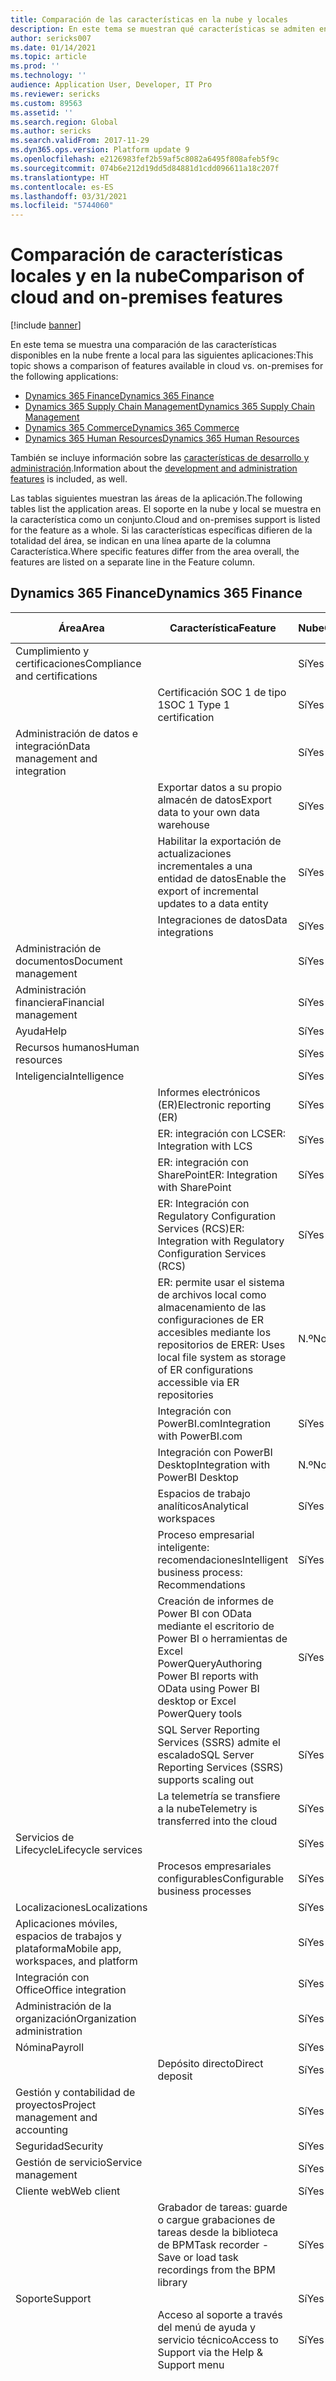 ```yaml
---
title: Comparación de las características en la nube y locales
description: En este tema se muestran qué características se admiten en la nube y en local.
author: sericks007
ms.date: 01/14/2021
ms.topic: article
ms.prod: ''
ms.technology: ''
audience: Application User, Developer, IT Pro
ms.reviewer: sericks
ms.custom: 89563
ms.assetid: ''
ms.search.region: Global
ms.author: sericks
ms.search.validFrom: 2017-11-29
ms.dyn365.ops.version: Platform update 9
ms.openlocfilehash: e2126983fef2b59af5c8082a6495f808afeb5f9c
ms.sourcegitcommit: 074b6e212d19dd5d84881d1cdd096611a18c207f
ms.translationtype: HT
ms.contentlocale: es-ES
ms.lasthandoff: 03/31/2021
ms.locfileid: "5744060"
---
```

# <a name="comparison-of-cloud-and-on-premises-features"></a><span data-ttu-id="0cb86-103">Comparación de características locales y en la nube</span><span class="sxs-lookup"><span data-stu-id="0cb86-103">Comparison of cloud and on-premises features</span></span>

[!include [banner](../includes/banner.md)]

<span data-ttu-id="0cb86-104">En este tema se muestra una comparación de las características disponibles en la nube frente a local para las siguientes aplicaciones:</span><span class="sxs-lookup"><span data-stu-id="0cb86-104">This topic shows a comparison of features available in cloud vs. on-premises for the following applications:</span></span>

- [<span data-ttu-id="0cb86-105">Dynamics 365 Finance</span><span class="sxs-lookup"><span data-stu-id="0cb86-105">Dynamics 365 Finance</span></span>](cloud-prem-comparison.md#dynamics-365-finance)
- [<span data-ttu-id="0cb86-106">Dynamics 365 Supply Chain Management</span><span class="sxs-lookup"><span data-stu-id="0cb86-106">Dynamics 365 Supply Chain Management</span></span>](cloud-prem-comparison.md#dynamics-365-supply-chain-management)
- [<span data-ttu-id="0cb86-107">Dynamics 365 Commerce</span><span class="sxs-lookup"><span data-stu-id="0cb86-107">Dynamics 365 Commerce</span></span>](cloud-prem-comparison.md#dynamics-365-commerce)
- [<span data-ttu-id="0cb86-108">Dynamics 365 Human Resources</span><span class="sxs-lookup"><span data-stu-id="0cb86-108">Dynamics 365 Human Resources</span></span>](cloud-prem-comparison.md#dynamics-365-human-resources)

<span data-ttu-id="0cb86-109">También se incluye información sobre las [características de desarrollo y administración](cloud-prem-comparison.md#development-and-administration-features).</span><span class="sxs-lookup"><span data-stu-id="0cb86-109">Information about the [development and administration features](cloud-prem-comparison.md#development-and-administration-features) is included, as well.</span></span>

<span data-ttu-id="0cb86-110">Las tablas siguientes muestran las áreas de la aplicación.</span><span class="sxs-lookup"><span data-stu-id="0cb86-110">The following tables list the application areas.</span></span> <span data-ttu-id="0cb86-111">El soporte en la nube y local se muestra en la característica como un conjunto.</span><span class="sxs-lookup"><span data-stu-id="0cb86-111">Cloud and on-premises support is listed for the feature as a whole.</span></span> <span data-ttu-id="0cb86-112">Si las características específicas difieren de la totalidad del área, se indican en una línea aparte de la columna Característica.</span><span class="sxs-lookup"><span data-stu-id="0cb86-112">Where specific features differ from the area overall, the features are listed on a separate line in the Feature column.</span></span>

## <a name="dynamics-365-finance"></a><span data-ttu-id="0cb86-113">Dynamics 365 Finance</span><span class="sxs-lookup"><span data-stu-id="0cb86-113">Dynamics 365 Finance</span></span>

| <span data-ttu-id="0cb86-114">**Área**</span><span class="sxs-lookup"><span data-stu-id="0cb86-114">**Area**</span></span>             | <span data-ttu-id="0cb86-115">**Característica**</span><span class="sxs-lookup"><span data-stu-id="0cb86-115">**Feature**</span></span>                | <span data-ttu-id="0cb86-116">**Nube**</span><span class="sxs-lookup"><span data-stu-id="0cb86-116">**Cloud**</span></span> | <span data-ttu-id="0cb86-117">**Local**</span><span class="sxs-lookup"><span data-stu-id="0cb86-117">**On-premises**</span></span> |
|---------------------|-----------------------------|-----------|-----------------|
| <span data-ttu-id="0cb86-118">Cumplimiento y certificaciones</span><span class="sxs-lookup"><span data-stu-id="0cb86-118">Compliance and certifications</span></span>        |                                                                                           | <span data-ttu-id="0cb86-119">Sí</span><span class="sxs-lookup"><span data-stu-id="0cb86-119">Yes</span></span>       | <span data-ttu-id="0cb86-120">Sí</span><span class="sxs-lookup"><span data-stu-id="0cb86-120">Yes</span></span>             |
|                                      | <span data-ttu-id="0cb86-121">Certificación SOC 1 de tipo 1</span><span class="sxs-lookup"><span data-stu-id="0cb86-121">SOC 1 Type 1 certification</span></span>                                                                | <span data-ttu-id="0cb86-122">Sí</span><span class="sxs-lookup"><span data-stu-id="0cb86-122">Yes</span></span>       | <span data-ttu-id="0cb86-123">No</span><span class="sxs-lookup"><span data-stu-id="0cb86-123">No</span></span>              |
| <span data-ttu-id="0cb86-124">Administración de datos e integración</span><span class="sxs-lookup"><span data-stu-id="0cb86-124">Data management and integration</span></span>      |                                                                                           | <span data-ttu-id="0cb86-125">Sí</span><span class="sxs-lookup"><span data-stu-id="0cb86-125">Yes</span></span>       | <span data-ttu-id="0cb86-126">Sí</span><span class="sxs-lookup"><span data-stu-id="0cb86-126">Yes</span></span>             |
|                                      | <span data-ttu-id="0cb86-127">Exportar datos a su propio almacén de datos</span><span class="sxs-lookup"><span data-stu-id="0cb86-127">Export data to your own data warehouse</span></span>                                                    | <span data-ttu-id="0cb86-128">Sí</span><span class="sxs-lookup"><span data-stu-id="0cb86-128">Yes</span></span>       | <span data-ttu-id="0cb86-129">Sí</span><span class="sxs-lookup"><span data-stu-id="0cb86-129">Yes</span></span>             |
|                                      | <span data-ttu-id="0cb86-130">Habilitar la exportación de actualizaciones incrementales a una entidad de datos</span><span class="sxs-lookup"><span data-stu-id="0cb86-130">Enable the export of incremental updates to a data entity</span></span>                                 | <span data-ttu-id="0cb86-131">Sí</span><span class="sxs-lookup"><span data-stu-id="0cb86-131">Yes</span></span>       | <span data-ttu-id="0cb86-132">Sí</span><span class="sxs-lookup"><span data-stu-id="0cb86-132">Yes</span></span>             |
|                                      | <span data-ttu-id="0cb86-133">Integraciones de datos</span><span class="sxs-lookup"><span data-stu-id="0cb86-133">Data integrations</span></span>                                                                         | <span data-ttu-id="0cb86-134">Sí</span><span class="sxs-lookup"><span data-stu-id="0cb86-134">Yes</span></span>       | <span data-ttu-id="0cb86-135">Sí</span><span class="sxs-lookup"><span data-stu-id="0cb86-135">Yes</span></span>             |
| <span data-ttu-id="0cb86-136">Administración de documentos</span><span class="sxs-lookup"><span data-stu-id="0cb86-136">Document management</span></span>                  |                                                                                           | <span data-ttu-id="0cb86-137">Sí</span><span class="sxs-lookup"><span data-stu-id="0cb86-137">Yes</span></span>       | <span data-ttu-id="0cb86-138">Sí</span><span class="sxs-lookup"><span data-stu-id="0cb86-138">Yes</span></span>             |
| <span data-ttu-id="0cb86-139">Administración financiera</span><span class="sxs-lookup"><span data-stu-id="0cb86-139">Financial management</span></span>                 |                                                                                           | <span data-ttu-id="0cb86-140">Sí</span><span class="sxs-lookup"><span data-stu-id="0cb86-140">Yes</span></span>       | <span data-ttu-id="0cb86-141">Sí</span><span class="sxs-lookup"><span data-stu-id="0cb86-141">Yes</span></span>             |
| <span data-ttu-id="0cb86-142">Ayuda</span><span class="sxs-lookup"><span data-stu-id="0cb86-142">Help</span></span>                                 |                                                                                           | <span data-ttu-id="0cb86-143">Sí</span><span class="sxs-lookup"><span data-stu-id="0cb86-143">Yes</span></span>       | <span data-ttu-id="0cb86-144">N.º</span><span class="sxs-lookup"><span data-stu-id="0cb86-144">No</span></span>              |
| <span data-ttu-id="0cb86-145">Recursos humanos</span><span class="sxs-lookup"><span data-stu-id="0cb86-145">Human resources</span></span>                      |                                                                                           | <span data-ttu-id="0cb86-146">Sí</span><span class="sxs-lookup"><span data-stu-id="0cb86-146">Yes</span></span>       | <span data-ttu-id="0cb86-147">Sí</span><span class="sxs-lookup"><span data-stu-id="0cb86-147">Yes</span></span>             |
| <span data-ttu-id="0cb86-148">Inteligencia</span><span class="sxs-lookup"><span data-stu-id="0cb86-148">Intelligence</span></span>                         |                                                                                           | <span data-ttu-id="0cb86-149">Sí</span><span class="sxs-lookup"><span data-stu-id="0cb86-149">Yes</span></span>       | <span data-ttu-id="0cb86-150">Sí</span><span class="sxs-lookup"><span data-stu-id="0cb86-150">Yes</span></span>             |
|                                      | <span data-ttu-id="0cb86-151">Informes electrónicos (ER)</span><span class="sxs-lookup"><span data-stu-id="0cb86-151">Electronic reporting (ER)</span></span>                                                                 | <span data-ttu-id="0cb86-152">Sí</span><span class="sxs-lookup"><span data-stu-id="0cb86-152">Yes</span></span>       | <span data-ttu-id="0cb86-153">Sí</span><span class="sxs-lookup"><span data-stu-id="0cb86-153">Yes</span></span>             |
|                                      | <span data-ttu-id="0cb86-154">ER: integración con LCS</span><span class="sxs-lookup"><span data-stu-id="0cb86-154">ER: Integration with LCS</span></span>                                                                  | <span data-ttu-id="0cb86-155">Sí</span><span class="sxs-lookup"><span data-stu-id="0cb86-155">Yes</span></span>       | <span data-ttu-id="0cb86-156">No</span><span class="sxs-lookup"><span data-stu-id="0cb86-156">No</span></span>              |
|                                      | <span data-ttu-id="0cb86-157">ER: integración con SharePoint</span><span class="sxs-lookup"><span data-stu-id="0cb86-157">ER: Integration with SharePoint</span></span>                                                           | <span data-ttu-id="0cb86-158">Sí</span><span class="sxs-lookup"><span data-stu-id="0cb86-158">Yes</span></span>       | <span data-ttu-id="0cb86-159">No</span><span class="sxs-lookup"><span data-stu-id="0cb86-159">No</span></span>              |
|                                      | <span data-ttu-id="0cb86-160">ER: Integración con Regulatory Configuration Services (RCS)</span><span class="sxs-lookup"><span data-stu-id="0cb86-160">ER: Integration with Regulatory Configuration Services (RCS)</span></span>                              | <span data-ttu-id="0cb86-161">Sí</span><span class="sxs-lookup"><span data-stu-id="0cb86-161">Yes</span></span>       | <span data-ttu-id="0cb86-162">No</span><span class="sxs-lookup"><span data-stu-id="0cb86-162">No</span></span>              |
|                                      | <span data-ttu-id="0cb86-163">ER: permite usar el sistema de archivos local como almacenamiento de las configuraciones de ER accesibles mediante los repositorios de ER</span><span class="sxs-lookup"><span data-stu-id="0cb86-163">ER: Uses local file system as storage of ER configurations accessible via ER repositories</span></span> | <span data-ttu-id="0cb86-164">N.º</span><span class="sxs-lookup"><span data-stu-id="0cb86-164">No</span></span>        | <span data-ttu-id="0cb86-165">Sí</span><span class="sxs-lookup"><span data-stu-id="0cb86-165">Yes</span></span>             |
|                                      | <span data-ttu-id="0cb86-166">Integración con PowerBI.com</span><span class="sxs-lookup"><span data-stu-id="0cb86-166">Integration with PowerBI.com</span></span>                                                              | <span data-ttu-id="0cb86-167">Sí</span><span class="sxs-lookup"><span data-stu-id="0cb86-167">Yes</span></span>       | <span data-ttu-id="0cb86-168">N.º</span><span class="sxs-lookup"><span data-stu-id="0cb86-168">No</span></span>              |
|                                      | <span data-ttu-id="0cb86-169">Integración con PowerBI Desktop</span><span class="sxs-lookup"><span data-stu-id="0cb86-169">Integration with PowerBI Desktop</span></span>                                                          | <span data-ttu-id="0cb86-170">N.º</span><span class="sxs-lookup"><span data-stu-id="0cb86-170">No</span></span>        | <span data-ttu-id="0cb86-171">Sí</span><span class="sxs-lookup"><span data-stu-id="0cb86-171">Yes</span></span>             |
|                                      | <span data-ttu-id="0cb86-172">Espacios de trabajo analíticos</span><span class="sxs-lookup"><span data-stu-id="0cb86-172">Analytical workspaces</span></span>                                                                     | <span data-ttu-id="0cb86-173">Sí</span><span class="sxs-lookup"><span data-stu-id="0cb86-173">Yes</span></span>       | <span data-ttu-id="0cb86-174">N.º</span><span class="sxs-lookup"><span data-stu-id="0cb86-174">No</span></span>              |
|                                      | <span data-ttu-id="0cb86-175">Proceso empresarial inteligente: recomendaciones</span><span class="sxs-lookup"><span data-stu-id="0cb86-175">Intelligent business process: Recommendations</span></span>                                             | <span data-ttu-id="0cb86-176">Sí</span><span class="sxs-lookup"><span data-stu-id="0cb86-176">Yes</span></span>       | <span data-ttu-id="0cb86-177">Nº</span><span class="sxs-lookup"><span data-stu-id="0cb86-177">No</span></span>              |
|                                      | <span data-ttu-id="0cb86-178">Creación de informes de Power BI con OData mediante el escritorio de Power BI o herramientas de Excel PowerQuery</span><span class="sxs-lookup"><span data-stu-id="0cb86-178">Authoring Power BI reports with OData using Power BI desktop or Excel PowerQuery tools</span></span>    | <span data-ttu-id="0cb86-179">Sí</span><span class="sxs-lookup"><span data-stu-id="0cb86-179">Yes</span></span>       | <span data-ttu-id="0cb86-180">Nº</span><span class="sxs-lookup"><span data-stu-id="0cb86-180">No</span></span>              |
|                                      | <span data-ttu-id="0cb86-181">SQL Server Reporting Services (SSRS) admite el escalado</span><span class="sxs-lookup"><span data-stu-id="0cb86-181">SQL Server Reporting Services (SSRS) supports scaling out</span></span>                                 | <span data-ttu-id="0cb86-182">Sí</span><span class="sxs-lookup"><span data-stu-id="0cb86-182">Yes</span></span>       | <span data-ttu-id="0cb86-183">Sí</span><span class="sxs-lookup"><span data-stu-id="0cb86-183">Yes</span></span>             |
|                                      | <span data-ttu-id="0cb86-184">La telemetría se transfiere a la nube</span><span class="sxs-lookup"><span data-stu-id="0cb86-184">Telemetry is transferred into the cloud</span></span>                                                   | <span data-ttu-id="0cb86-185">Sí</span><span class="sxs-lookup"><span data-stu-id="0cb86-185">Yes</span></span>       | <span data-ttu-id="0cb86-186">N.º</span><span class="sxs-lookup"><span data-stu-id="0cb86-186">No</span></span>              |
| <span data-ttu-id="0cb86-187">Servicios de Lifecycle</span><span class="sxs-lookup"><span data-stu-id="0cb86-187">Lifecycle services</span></span>                   |                                                                                           | <span data-ttu-id="0cb86-188">Sí</span><span class="sxs-lookup"><span data-stu-id="0cb86-188">Yes</span></span>       | <span data-ttu-id="0cb86-189">Sí</span><span class="sxs-lookup"><span data-stu-id="0cb86-189">Yes</span></span>             |
|                                      | <span data-ttu-id="0cb86-190">Procesos empresariales configurables</span><span class="sxs-lookup"><span data-stu-id="0cb86-190">Configurable business processes</span></span>                                                           | <span data-ttu-id="0cb86-191">Sí</span><span class="sxs-lookup"><span data-stu-id="0cb86-191">Yes</span></span>       | <span data-ttu-id="0cb86-192">No</span><span class="sxs-lookup"><span data-stu-id="0cb86-192">No</span></span>              |
| <span data-ttu-id="0cb86-193">Localizaciones</span><span class="sxs-lookup"><span data-stu-id="0cb86-193">Localizations</span></span>                        |                                                                                           | <span data-ttu-id="0cb86-194">Sí</span><span class="sxs-lookup"><span data-stu-id="0cb86-194">Yes</span></span>       | <span data-ttu-id="0cb86-195">Sí</span><span class="sxs-lookup"><span data-stu-id="0cb86-195">Yes</span></span>             |
| <span data-ttu-id="0cb86-196">Aplicaciones móviles, espacios de trabajos y plataforma</span><span class="sxs-lookup"><span data-stu-id="0cb86-196">Mobile app, workspaces, and platform</span></span> |                                                                                           | <span data-ttu-id="0cb86-197">Sí</span><span class="sxs-lookup"><span data-stu-id="0cb86-197">Yes</span></span>       | <span data-ttu-id="0cb86-198">Sí</span><span class="sxs-lookup"><span data-stu-id="0cb86-198">Yes</span></span>             |
| <span data-ttu-id="0cb86-199">Integración con Office</span><span class="sxs-lookup"><span data-stu-id="0cb86-199">Office integration</span></span>                   |                                                                                           | <span data-ttu-id="0cb86-200">Sí</span><span class="sxs-lookup"><span data-stu-id="0cb86-200">Yes</span></span>       | <span data-ttu-id="0cb86-201">Sí</span><span class="sxs-lookup"><span data-stu-id="0cb86-201">Yes</span></span>             |
| <span data-ttu-id="0cb86-202">Administración de la organización</span><span class="sxs-lookup"><span data-stu-id="0cb86-202">Organization administration</span></span>          |                                                                                           | <span data-ttu-id="0cb86-203">Sí</span><span class="sxs-lookup"><span data-stu-id="0cb86-203">Yes</span></span>       | <span data-ttu-id="0cb86-204">Sí</span><span class="sxs-lookup"><span data-stu-id="0cb86-204">Yes</span></span>             |
| <span data-ttu-id="0cb86-205">Nómina</span><span class="sxs-lookup"><span data-stu-id="0cb86-205">Payroll</span></span>                              |                                                                                           | <span data-ttu-id="0cb86-206">Sí</span><span class="sxs-lookup"><span data-stu-id="0cb86-206">Yes</span></span>       | <span data-ttu-id="0cb86-207">Sí</span><span class="sxs-lookup"><span data-stu-id="0cb86-207">Yes</span></span>             |
|                                      | <span data-ttu-id="0cb86-208">Depósito directo</span><span class="sxs-lookup"><span data-stu-id="0cb86-208">Direct deposit</span></span>                                                                            | <span data-ttu-id="0cb86-209">Sí</span><span class="sxs-lookup"><span data-stu-id="0cb86-209">Yes</span></span>       | <span data-ttu-id="0cb86-210">No</span><span class="sxs-lookup"><span data-stu-id="0cb86-210">No</span></span>              |
| <span data-ttu-id="0cb86-211">Gestión y contabilidad de proyectos</span><span class="sxs-lookup"><span data-stu-id="0cb86-211">Project management and accounting</span></span>    |                                                                                           | <span data-ttu-id="0cb86-212">Sí</span><span class="sxs-lookup"><span data-stu-id="0cb86-212">Yes</span></span>       | <span data-ttu-id="0cb86-213">Sí</span><span class="sxs-lookup"><span data-stu-id="0cb86-213">Yes</span></span>             |
| <span data-ttu-id="0cb86-214">Seguridad</span><span class="sxs-lookup"><span data-stu-id="0cb86-214">Security</span></span>                             |                                                                                           | <span data-ttu-id="0cb86-215">Sí</span><span class="sxs-lookup"><span data-stu-id="0cb86-215">Yes</span></span>       | <span data-ttu-id="0cb86-216">Sí</span><span class="sxs-lookup"><span data-stu-id="0cb86-216">Yes</span></span>             |
| <span data-ttu-id="0cb86-217">Gestión de servicio</span><span class="sxs-lookup"><span data-stu-id="0cb86-217">Service management</span></span>                   |                                                                                           | <span data-ttu-id="0cb86-218">Sí</span><span class="sxs-lookup"><span data-stu-id="0cb86-218">Yes</span></span>       | <span data-ttu-id="0cb86-219">Sí</span><span class="sxs-lookup"><span data-stu-id="0cb86-219">Yes</span></span>             |
| <span data-ttu-id="0cb86-220">Cliente web</span><span class="sxs-lookup"><span data-stu-id="0cb86-220">Web client</span></span>                           |                                                                                           | <span data-ttu-id="0cb86-221">Sí</span><span class="sxs-lookup"><span data-stu-id="0cb86-221">Yes</span></span>       | <span data-ttu-id="0cb86-222">Sí</span><span class="sxs-lookup"><span data-stu-id="0cb86-222">Yes</span></span>             |
|                                      | <span data-ttu-id="0cb86-223">Grabador de tareas: guarde o cargue grabaciones de tareas desde la biblioteca de BPM</span><span class="sxs-lookup"><span data-stu-id="0cb86-223">Task recorder - Save or load task recordings from the BPM library</span></span>                         | <span data-ttu-id="0cb86-224">Sí</span><span class="sxs-lookup"><span data-stu-id="0cb86-224">Yes</span></span>       | <span data-ttu-id="0cb86-225">N.º</span><span class="sxs-lookup"><span data-stu-id="0cb86-225">No</span></span>              |
| <span data-ttu-id="0cb86-226">Soporte</span><span class="sxs-lookup"><span data-stu-id="0cb86-226">Support</span></span>                              |                                                                                           | <span data-ttu-id="0cb86-227">Sí</span><span class="sxs-lookup"><span data-stu-id="0cb86-227">Yes</span></span>       | <span data-ttu-id="0cb86-228">Sí</span><span class="sxs-lookup"><span data-stu-id="0cb86-228">Yes</span></span>             |
|                                      | <span data-ttu-id="0cb86-229">Acceso al soporte a través del menú de ayuda y servicio técnico</span><span class="sxs-lookup"><span data-stu-id="0cb86-229">Access to Support via the Help & Support menu</span></span>                                             | <span data-ttu-id="0cb86-230">Sí</span><span class="sxs-lookup"><span data-stu-id="0cb86-230">Yes</span></span>       | <span data-ttu-id="0cb86-231">No</span><span class="sxs-lookup"><span data-stu-id="0cb86-231">No</span></span>              |
|                                      | <span data-ttu-id="0cb86-232">Eventos de negocio</span><span class="sxs-lookup"><span data-stu-id="0cb86-232">Business events</span></span>                                                                           | <span data-ttu-id="0cb86-233">Sí</span><span class="sxs-lookup"><span data-stu-id="0cb86-233">Yes</span></span>       | <span data-ttu-id="0cb86-234">Sí (se requiere conectividad a Internet o se deben implementar puntos finales personalizados para enviar/recibir eventos de negocios dentro de la intranet)</span><span class="sxs-lookup"><span data-stu-id="0cb86-234">Yes (either internet connectivity is required or custom endpoints must be implemented to send/receive business events within intranet)</span></span>              |

## <a name="dynamics-365-supply-chain-management"></a><span data-ttu-id="0cb86-235">Dynamics 365 Supply Chain Management</span><span class="sxs-lookup"><span data-stu-id="0cb86-235">Dynamics 365 Supply Chain Management</span></span> 

| <span data-ttu-id="0cb86-236">**Área**</span><span class="sxs-lookup"><span data-stu-id="0cb86-236">**Area**</span></span>                | <span data-ttu-id="0cb86-237">**Característica**</span><span class="sxs-lookup"><span data-stu-id="0cb86-237">**Feature**</span></span>             | <span data-ttu-id="0cb86-238">**Nube**</span><span class="sxs-lookup"><span data-stu-id="0cb86-238">**Cloud**</span></span> | <span data-ttu-id="0cb86-239">**Local**</span><span class="sxs-lookup"><span data-stu-id="0cb86-239">**On-premises**</span></span> |
|-------------------------|-------------------|-----------|-----------------|
| <span data-ttu-id="0cb86-240">Administración de activos</span><span class="sxs-lookup"><span data-stu-id="0cb86-240">Asset management</span></span>                     |                                                                                           | <span data-ttu-id="0cb86-241">Sí</span><span class="sxs-lookup"><span data-stu-id="0cb86-241">Yes</span></span>       | <span data-ttu-id="0cb86-242">N.º</span><span class="sxs-lookup"><span data-stu-id="0cb86-242">No</span></span>              |
| <span data-ttu-id="0cb86-243">Cumplimiento y certificaciones</span><span class="sxs-lookup"><span data-stu-id="0cb86-243">Compliance and certifications</span></span>        |                                                                                           | <span data-ttu-id="0cb86-244">Sí</span><span class="sxs-lookup"><span data-stu-id="0cb86-244">Yes</span></span>       | <span data-ttu-id="0cb86-245">Sí</span><span class="sxs-lookup"><span data-stu-id="0cb86-245">Yes</span></span>             |
|                                      | <span data-ttu-id="0cb86-246">Certificación SOC 1 de tipo 1</span><span class="sxs-lookup"><span data-stu-id="0cb86-246">SOC 1 Type 1 certification</span></span>                                                                | <span data-ttu-id="0cb86-247">Sí</span><span class="sxs-lookup"><span data-stu-id="0cb86-247">Yes</span></span>       | <span data-ttu-id="0cb86-248">Nº</span><span class="sxs-lookup"><span data-stu-id="0cb86-248">No</span></span>              |
| <span data-ttu-id="0cb86-249">Contabilidad de costes</span><span class="sxs-lookup"><span data-stu-id="0cb86-249">Cost accounting</span></span>                      |                                                                                           | <span data-ttu-id="0cb86-250">Sí</span><span class="sxs-lookup"><span data-stu-id="0cb86-250">Yes</span></span>       | <span data-ttu-id="0cb86-251">Sí</span><span class="sxs-lookup"><span data-stu-id="0cb86-251">Yes</span></span>             |
|                                      | <span data-ttu-id="0cb86-252">Paquete de contenido de contabilidad de costes para Power BI</span><span class="sxs-lookup"><span data-stu-id="0cb86-252">Cost accounting content pack for Power BI</span></span>                                                 | <span data-ttu-id="0cb86-253">Sí</span><span class="sxs-lookup"><span data-stu-id="0cb86-253">Yes</span></span>       | <span data-ttu-id="0cb86-254">Nº</span><span class="sxs-lookup"><span data-stu-id="0cb86-254">No</span></span>              |
|                                      | <span data-ttu-id="0cb86-255">Área de trabajo de la contabilidad de costes para aplicaciones móviles</span><span class="sxs-lookup"><span data-stu-id="0cb86-255">Cost accounting workspace for mobile app</span></span>                                                  | <span data-ttu-id="0cb86-256">Sí</span><span class="sxs-lookup"><span data-stu-id="0cb86-256">Yes</span></span>       | <span data-ttu-id="0cb86-257">Nº</span><span class="sxs-lookup"><span data-stu-id="0cb86-257">No</span></span>              |
| <span data-ttu-id="0cb86-258">Gestión de costes</span><span class="sxs-lookup"><span data-stu-id="0cb86-258">Cost management</span></span>                      |                                                                                           | <span data-ttu-id="0cb86-259">Sí</span><span class="sxs-lookup"><span data-stu-id="0cb86-259">Yes</span></span>       | <span data-ttu-id="0cb86-260">Sí</span><span class="sxs-lookup"><span data-stu-id="0cb86-260">Yes</span></span>             |
|                                      | <span data-ttu-id="0cb86-261">Paquete de contenido gestión de costes para Power BI</span><span class="sxs-lookup"><span data-stu-id="0cb86-261">Cost management content pack for Power BI</span></span>                                                 | <span data-ttu-id="0cb86-262">Sí</span><span class="sxs-lookup"><span data-stu-id="0cb86-262">Yes</span></span>       | <span data-ttu-id="0cb86-263">Nº</span><span class="sxs-lookup"><span data-stu-id="0cb86-263">No</span></span>              |
| <span data-ttu-id="0cb86-264">Administración de datos e integración</span><span class="sxs-lookup"><span data-stu-id="0cb86-264">Data management and integration</span></span>      |                                                                                           | <span data-ttu-id="0cb86-265">Sí</span><span class="sxs-lookup"><span data-stu-id="0cb86-265">Yes</span></span>       | <span data-ttu-id="0cb86-266">Sí</span><span class="sxs-lookup"><span data-stu-id="0cb86-266">Yes</span></span>             |
|                                      | <span data-ttu-id="0cb86-267">Extensión diseñada según la configuración</span><span class="sxs-lookup"><span data-stu-id="0cb86-267">Configuration-driven extension</span></span>                                                            | <span data-ttu-id="0cb86-268">Sí</span><span class="sxs-lookup"><span data-stu-id="0cb86-268">Yes</span></span>       | <span data-ttu-id="0cb86-269">N.º</span><span class="sxs-lookup"><span data-stu-id="0cb86-269">No</span></span>              |
|                                      | <span data-ttu-id="0cb86-270">Exportar datos a su propio almacén de datos</span><span class="sxs-lookup"><span data-stu-id="0cb86-270">Export data to your own data warehouse</span></span>                                                    | <span data-ttu-id="0cb86-271">Sí</span><span class="sxs-lookup"><span data-stu-id="0cb86-271">Yes</span></span>       | <span data-ttu-id="0cb86-272">Sí</span><span class="sxs-lookup"><span data-stu-id="0cb86-272">Yes</span></span>             |
|                                      | <span data-ttu-id="0cb86-273">Habilitar la exportación de actualizaciones incrementales a una entidad de datos</span><span class="sxs-lookup"><span data-stu-id="0cb86-273">Enable the export of incremental updates to a data entity</span></span>                                 | <span data-ttu-id="0cb86-274">Sí</span><span class="sxs-lookup"><span data-stu-id="0cb86-274">Yes</span></span>       | <span data-ttu-id="0cb86-275">Sí</span><span class="sxs-lookup"><span data-stu-id="0cb86-275">Yes</span></span>             |
|                                      | <span data-ttu-id="0cb86-276">Integraciones de datos</span><span class="sxs-lookup"><span data-stu-id="0cb86-276">Data integrations</span></span>                                                                         | <span data-ttu-id="0cb86-277">Sí</span><span class="sxs-lookup"><span data-stu-id="0cb86-277">Yes</span></span>       | <span data-ttu-id="0cb86-278">Sí</span><span class="sxs-lookup"><span data-stu-id="0cb86-278">Yes</span></span>             |
| <span data-ttu-id="0cb86-279">Administración de documentos</span><span class="sxs-lookup"><span data-stu-id="0cb86-279">Document management</span></span>                  |                                                                                           | <span data-ttu-id="0cb86-280">Sí</span><span class="sxs-lookup"><span data-stu-id="0cb86-280">Yes</span></span>       | <span data-ttu-id="0cb86-281">Sí</span><span class="sxs-lookup"><span data-stu-id="0cb86-281">Yes</span></span>             |
| <span data-ttu-id="0cb86-282">Ayuda</span><span class="sxs-lookup"><span data-stu-id="0cb86-282">Help</span></span>                                 |                                                                                           | <span data-ttu-id="0cb86-283">Sí</span><span class="sxs-lookup"><span data-stu-id="0cb86-283">Yes</span></span>       | <span data-ttu-id="0cb86-284">No</span><span class="sxs-lookup"><span data-stu-id="0cb86-284">No</span></span>              |
| <span data-ttu-id="0cb86-285">Inteligencia</span><span class="sxs-lookup"><span data-stu-id="0cb86-285">Intelligence</span></span>                         |                                                                                           | <span data-ttu-id="0cb86-286">Sí</span><span class="sxs-lookup"><span data-stu-id="0cb86-286">Yes</span></span>       | <span data-ttu-id="0cb86-287">Sí</span><span class="sxs-lookup"><span data-stu-id="0cb86-287">Yes</span></span>             |
|                                      | <span data-ttu-id="0cb86-288">Informes electrónicos (ER)</span><span class="sxs-lookup"><span data-stu-id="0cb86-288">Electronic reporting (ER)</span></span>                                                                 | <span data-ttu-id="0cb86-289">Sí</span><span class="sxs-lookup"><span data-stu-id="0cb86-289">Yes</span></span>       | <span data-ttu-id="0cb86-290">Sí</span><span class="sxs-lookup"><span data-stu-id="0cb86-290">Yes</span></span>             |
|                                      | <span data-ttu-id="0cb86-291">ER: integración con LCS</span><span class="sxs-lookup"><span data-stu-id="0cb86-291">ER: Integration with LCS</span></span>                                                                  | <span data-ttu-id="0cb86-292">Sí</span><span class="sxs-lookup"><span data-stu-id="0cb86-292">Yes</span></span>       | <span data-ttu-id="0cb86-293">No</span><span class="sxs-lookup"><span data-stu-id="0cb86-293">No</span></span>              |
|                                      | <span data-ttu-id="0cb86-294">ER: integración con SharePoint</span><span class="sxs-lookup"><span data-stu-id="0cb86-294">ER: Integration with SharePoint</span></span>                                                           | <span data-ttu-id="0cb86-295">Sí</span><span class="sxs-lookup"><span data-stu-id="0cb86-295">Yes</span></span>       | <span data-ttu-id="0cb86-296">No</span><span class="sxs-lookup"><span data-stu-id="0cb86-296">No</span></span>              |
|                                      | <span data-ttu-id="0cb86-297">ER: Integración con Regulatory Configuration Services (RCS)</span><span class="sxs-lookup"><span data-stu-id="0cb86-297">ER: Integration with Regulatory Configuration Services (RCS)</span></span>                              | <span data-ttu-id="0cb86-298">Sí</span><span class="sxs-lookup"><span data-stu-id="0cb86-298">Yes</span></span>       | <span data-ttu-id="0cb86-299">No</span><span class="sxs-lookup"><span data-stu-id="0cb86-299">No</span></span>              |
|                                      | <span data-ttu-id="0cb86-300">ER: permite usar el sistema de archivos local como almacenamiento de las configuraciones de ER accesibles mediante los repositorios de ER</span><span class="sxs-lookup"><span data-stu-id="0cb86-300">ER: Uses local file system as storage of ER configurations accessible via ER repositories</span></span> | <span data-ttu-id="0cb86-301">N.º</span><span class="sxs-lookup"><span data-stu-id="0cb86-301">No</span></span>        | <span data-ttu-id="0cb86-302">Sí</span><span class="sxs-lookup"><span data-stu-id="0cb86-302">Yes</span></span>             |
|                                      | <span data-ttu-id="0cb86-303">Integración con PowerBI.com</span><span class="sxs-lookup"><span data-stu-id="0cb86-303">Integration with PowerBI.com</span></span>                                                              | <span data-ttu-id="0cb86-304">Sí</span><span class="sxs-lookup"><span data-stu-id="0cb86-304">Yes</span></span>       | <span data-ttu-id="0cb86-305">N.º</span><span class="sxs-lookup"><span data-stu-id="0cb86-305">No</span></span>              |
|                                      | <span data-ttu-id="0cb86-306">Integración con PowerBI Desktop</span><span class="sxs-lookup"><span data-stu-id="0cb86-306">Integration with PowerBI Desktop</span></span>                                                          | <span data-ttu-id="0cb86-307">N.º</span><span class="sxs-lookup"><span data-stu-id="0cb86-307">No</span></span>        | <span data-ttu-id="0cb86-308">Sí</span><span class="sxs-lookup"><span data-stu-id="0cb86-308">Yes</span></span>             |
|                                      | <span data-ttu-id="0cb86-309">Espacios de trabajo analíticos</span><span class="sxs-lookup"><span data-stu-id="0cb86-309">Analytical workspaces</span></span>                                                                     | <span data-ttu-id="0cb86-310">Sí</span><span class="sxs-lookup"><span data-stu-id="0cb86-310">Yes</span></span>       | <span data-ttu-id="0cb86-311">N.º</span><span class="sxs-lookup"><span data-stu-id="0cb86-311">No</span></span>              |
|                                      | <span data-ttu-id="0cb86-312">Proceso empresarial inteligente: recomendaciones</span><span class="sxs-lookup"><span data-stu-id="0cb86-312">Intelligent business process: Recommendations</span></span>                                             | <span data-ttu-id="0cb86-313">Sí</span><span class="sxs-lookup"><span data-stu-id="0cb86-313">Yes</span></span>       | <span data-ttu-id="0cb86-314">Nº</span><span class="sxs-lookup"><span data-stu-id="0cb86-314">No</span></span>              |
|                                      | <span data-ttu-id="0cb86-315">Creación de informes de Power BI con OData mediante el escritorio de Power BI o herramientas de Excel PowerQuery</span><span class="sxs-lookup"><span data-stu-id="0cb86-315">Authoring Power BI reports with OData using Power BI desktop or Excel PowerQuery tools</span></span>    | <span data-ttu-id="0cb86-316">Sí</span><span class="sxs-lookup"><span data-stu-id="0cb86-316">Yes</span></span>       | <span data-ttu-id="0cb86-317">Nº</span><span class="sxs-lookup"><span data-stu-id="0cb86-317">No</span></span>              |
|                                      | <span data-ttu-id="0cb86-318">SQL Server Reporting Services (SSRS) admite el escalado</span><span class="sxs-lookup"><span data-stu-id="0cb86-318">SQL Server Reporting Services (SSRS) supports scaling out</span></span>                                 | <span data-ttu-id="0cb86-319">Sí</span><span class="sxs-lookup"><span data-stu-id="0cb86-319">Yes</span></span>       | <span data-ttu-id="0cb86-320">Sí</span><span class="sxs-lookup"><span data-stu-id="0cb86-320">Yes</span></span>             |
|                                      | <span data-ttu-id="0cb86-321">La telemetría se transfiere a la nube</span><span class="sxs-lookup"><span data-stu-id="0cb86-321">Telemetry is transferred into the cloud</span></span>                                                   | <span data-ttu-id="0cb86-322">Sí</span><span class="sxs-lookup"><span data-stu-id="0cb86-322">Yes</span></span>       | <span data-ttu-id="0cb86-323">N.º</span><span class="sxs-lookup"><span data-stu-id="0cb86-323">No</span></span>              |
| <span data-ttu-id="0cb86-324">Gestión de inventarios</span><span class="sxs-lookup"><span data-stu-id="0cb86-324">Inventory management</span></span>                 |                                                                                           | <span data-ttu-id="0cb86-325">Sí</span><span class="sxs-lookup"><span data-stu-id="0cb86-325">Yes</span></span>       | <span data-ttu-id="0cb86-326">Sí</span><span class="sxs-lookup"><span data-stu-id="0cb86-326">Yes</span></span>             |
| <span data-ttu-id="0cb86-327">Servicios de Lifecycle</span><span class="sxs-lookup"><span data-stu-id="0cb86-327">Lifecycle services</span></span>                   |                                                                                           | <span data-ttu-id="0cb86-328">Sí</span><span class="sxs-lookup"><span data-stu-id="0cb86-328">Yes</span></span>       | <span data-ttu-id="0cb86-329">Sí</span><span class="sxs-lookup"><span data-stu-id="0cb86-329">Yes</span></span>             |
|                                      | <span data-ttu-id="0cb86-330">Procesos empresariales configurables</span><span class="sxs-lookup"><span data-stu-id="0cb86-330">Configurable business processes</span></span>                                                           | <span data-ttu-id="0cb86-331">Sí</span><span class="sxs-lookup"><span data-stu-id="0cb86-331">Yes</span></span>       | <span data-ttu-id="0cb86-332">N.º</span><span class="sxs-lookup"><span data-stu-id="0cb86-332">No</span></span>              |
| <span data-ttu-id="0cb86-333">Localizaciones</span><span class="sxs-lookup"><span data-stu-id="0cb86-333">Localizations</span></span>                        |                                                                                           | <span data-ttu-id="0cb86-334">Sí</span><span class="sxs-lookup"><span data-stu-id="0cb86-334">Yes</span></span>       | <span data-ttu-id="0cb86-335">Sí</span><span class="sxs-lookup"><span data-stu-id="0cb86-335">Yes</span></span>             |
| <span data-ttu-id="0cb86-336">Fabricación</span><span class="sxs-lookup"><span data-stu-id="0cb86-336">Manufacturing</span></span>                        |                                                                                           | <span data-ttu-id="0cb86-337">Sí</span><span class="sxs-lookup"><span data-stu-id="0cb86-337">Yes</span></span>       | <span data-ttu-id="0cb86-338">Sí</span><span class="sxs-lookup"><span data-stu-id="0cb86-338">Yes</span></span>             |
| <span data-ttu-id="0cb86-339">Previsión y planificación maestra</span><span class="sxs-lookup"><span data-stu-id="0cb86-339">Master planning and forecasting</span></span>      |                                                                                           | <span data-ttu-id="0cb86-340">Sí</span><span class="sxs-lookup"><span data-stu-id="0cb86-340">Yes</span></span>       | <span data-ttu-id="0cb86-341">Sí</span><span class="sxs-lookup"><span data-stu-id="0cb86-341">Yes</span></span>             |
| <span data-ttu-id="0cb86-342">Optimización de planificación</span><span class="sxs-lookup"><span data-stu-id="0cb86-342">Planning optimization</span></span>                |                                                                                           | <span data-ttu-id="0cb86-343">Sí</span><span class="sxs-lookup"><span data-stu-id="0cb86-343">Yes</span></span>       | <span data-ttu-id="0cb86-344">N.º</span><span class="sxs-lookup"><span data-stu-id="0cb86-344">No</span></span>              |
| <span data-ttu-id="0cb86-345">Aplicaciones móviles, espacios de trabajos y plataforma</span><span class="sxs-lookup"><span data-stu-id="0cb86-345">Mobile app, workspaces, and platform</span></span> |                                                                                           | <span data-ttu-id="0cb86-346">Sí</span><span class="sxs-lookup"><span data-stu-id="0cb86-346">Yes</span></span>       | <span data-ttu-id="0cb86-347">Sí</span><span class="sxs-lookup"><span data-stu-id="0cb86-347">Yes</span></span>             |
| <span data-ttu-id="0cb86-348">Integración con Office</span><span class="sxs-lookup"><span data-stu-id="0cb86-348">Office integration</span></span>                   |                                                                                           | <span data-ttu-id="0cb86-349">Sí</span><span class="sxs-lookup"><span data-stu-id="0cb86-349">Yes</span></span>       | <span data-ttu-id="0cb86-350">Sí</span><span class="sxs-lookup"><span data-stu-id="0cb86-350">Yes</span></span>             |
| <span data-ttu-id="0cb86-351">Administración de la organización</span><span class="sxs-lookup"><span data-stu-id="0cb86-351">Organization administration</span></span>          |                                                                                           | <span data-ttu-id="0cb86-352">Sí</span><span class="sxs-lookup"><span data-stu-id="0cb86-352">Yes</span></span>       | <span data-ttu-id="0cb86-353">Sí</span><span class="sxs-lookup"><span data-stu-id="0cb86-353">Yes</span></span>             |
| <span data-ttu-id="0cb86-354">Adquisición y abastecimiento</span><span class="sxs-lookup"><span data-stu-id="0cb86-354">Procurement and sourcing</span></span>             |                                                                                           | <span data-ttu-id="0cb86-355">Sí</span><span class="sxs-lookup"><span data-stu-id="0cb86-355">Yes</span></span>       | <span data-ttu-id="0cb86-356">Sí</span><span class="sxs-lookup"><span data-stu-id="0cb86-356">Yes</span></span>             |
|                                      | <span data-ttu-id="0cb86-357">Catálogo externo en línea de la solicitud de compra</span><span class="sxs-lookup"><span data-stu-id="0cb86-357">Punch-out to external catalog from purchase requisition</span></span>                                   | <span data-ttu-id="0cb86-358">Sí</span><span class="sxs-lookup"><span data-stu-id="0cb86-358">Yes</span></span>       | <span data-ttu-id="0cb86-359">Nº</span><span class="sxs-lookup"><span data-stu-id="0cb86-359">No</span></span>              |
|                                      | <span data-ttu-id="0cb86-360">Análisis de compras e informes de gastos Power BI</span><span class="sxs-lookup"><span data-stu-id="0cb86-360">Purchase spend analysis Power BI reports</span></span>                                                  | <span data-ttu-id="0cb86-361">Sí</span><span class="sxs-lookup"><span data-stu-id="0cb86-361">Yes</span></span>       | <span data-ttu-id="0cb86-362">Nº</span><span class="sxs-lookup"><span data-stu-id="0cb86-362">No</span></span>              |
| <span data-ttu-id="0cb86-363">Gestión de información de productos</span><span class="sxs-lookup"><span data-stu-id="0cb86-363">Product information management</span></span>       |                                                                                           | <span data-ttu-id="0cb86-364">Sí</span><span class="sxs-lookup"><span data-stu-id="0cb86-364">Yes</span></span>       | <span data-ttu-id="0cb86-365">Sí</span><span class="sxs-lookup"><span data-stu-id="0cb86-365">Yes</span></span>             |
| <span data-ttu-id="0cb86-366">Datos del producto principal</span><span class="sxs-lookup"><span data-stu-id="0cb86-366">Product master data</span></span>                  |                                                                                           | <span data-ttu-id="0cb86-367">Sí</span><span class="sxs-lookup"><span data-stu-id="0cb86-367">Yes</span></span>       | <span data-ttu-id="0cb86-368">Sí</span><span class="sxs-lookup"><span data-stu-id="0cb86-368">Yes</span></span>             |
| <span data-ttu-id="0cb86-369">Producción</span><span class="sxs-lookup"><span data-stu-id="0cb86-369">Production</span></span>                           |                                                                                           | <span data-ttu-id="0cb86-370">Sí</span><span class="sxs-lookup"><span data-stu-id="0cb86-370">Yes</span></span>       | <span data-ttu-id="0cb86-371">Sí</span><span class="sxs-lookup"><span data-stu-id="0cb86-371">Yes</span></span>             |
|                                      | <span data-ttu-id="0cb86-372">Informes de rendimiento de producción de Power BI</span><span class="sxs-lookup"><span data-stu-id="0cb86-372">Production performance Power BI reports</span></span>                                                   | <span data-ttu-id="0cb86-373">Sí</span><span class="sxs-lookup"><span data-stu-id="0cb86-373">Yes</span></span>       | <span data-ttu-id="0cb86-374">Nº</span><span class="sxs-lookup"><span data-stu-id="0cb86-374">No</span></span>              |
| <span data-ttu-id="0cb86-375">Gestión de proyectos y contabilidad</span><span class="sxs-lookup"><span data-stu-id="0cb86-375">Project management and accounting</span></span>    |                                                                                           | <span data-ttu-id="0cb86-376">Sí</span><span class="sxs-lookup"><span data-stu-id="0cb86-376">Yes</span></span>       | <span data-ttu-id="0cb86-377">Sí</span><span class="sxs-lookup"><span data-stu-id="0cb86-377">Yes</span></span>             |
| <span data-ttu-id="0cb86-378">Ventas</span><span class="sxs-lookup"><span data-stu-id="0cb86-378">Sales</span></span>                                |                                                                                           | <span data-ttu-id="0cb86-379">Sí</span><span class="sxs-lookup"><span data-stu-id="0cb86-379">Yes</span></span>       | <span data-ttu-id="0cb86-380">Sí</span><span class="sxs-lookup"><span data-stu-id="0cb86-380">Yes</span></span>             |
|                                      | <span data-ttu-id="0cb86-381">Informes de rendimiento de ventas y rentabilidad de Power BI</span><span class="sxs-lookup"><span data-stu-id="0cb86-381">Sales and profitability performance Power BI reports</span></span>                                      | <span data-ttu-id="0cb86-382">Sí</span><span class="sxs-lookup"><span data-stu-id="0cb86-382">Yes</span></span>       | <span data-ttu-id="0cb86-383">Nº</span><span class="sxs-lookup"><span data-stu-id="0cb86-383">No</span></span>              |
| <span data-ttu-id="0cb86-384">Seguridad</span><span class="sxs-lookup"><span data-stu-id="0cb86-384">Security</span></span>                             |                                                                                           | <span data-ttu-id="0cb86-385">Sí</span><span class="sxs-lookup"><span data-stu-id="0cb86-385">Yes</span></span>       | <span data-ttu-id="0cb86-386">Sí</span><span class="sxs-lookup"><span data-stu-id="0cb86-386">Yes</span></span>             |
| <span data-ttu-id="0cb86-387">Gestión de servicio</span><span class="sxs-lookup"><span data-stu-id="0cb86-387">Service management</span></span>                   |                                                                                           | <span data-ttu-id="0cb86-388">Sí</span><span class="sxs-lookup"><span data-stu-id="0cb86-388">Yes</span></span>       | <span data-ttu-id="0cb86-389">Sí</span><span class="sxs-lookup"><span data-stu-id="0cb86-389">Yes</span></span>             |
| <span data-ttu-id="0cb86-390">Gestión de la cadena de suministro</span><span class="sxs-lookup"><span data-stu-id="0cb86-390">Supply chain management</span></span>              |                                                                                           | <span data-ttu-id="0cb86-391">Sí</span><span class="sxs-lookup"><span data-stu-id="0cb86-391">Yes</span></span>       | <span data-ttu-id="0cb86-392">Sí</span><span class="sxs-lookup"><span data-stu-id="0cb86-392">Yes</span></span>             |
| <span data-ttu-id="0cb86-393">Administración de transporte</span><span class="sxs-lookup"><span data-stu-id="0cb86-393">Transportation management</span></span>            |                                                                                           | <span data-ttu-id="0cb86-394">Sí</span><span class="sxs-lookup"><span data-stu-id="0cb86-394">Yes</span></span>       | <span data-ttu-id="0cb86-395">Sí</span><span class="sxs-lookup"><span data-stu-id="0cb86-395">Yes</span></span>             |
| <span data-ttu-id="0cb86-396">Colaboración de proveedor</span><span class="sxs-lookup"><span data-stu-id="0cb86-396">Vendor collaboration</span></span>                 |                                                                                           | <span data-ttu-id="0cb86-397">Sí</span><span class="sxs-lookup"><span data-stu-id="0cb86-397">Yes</span></span>       | <span data-ttu-id="0cb86-398">N.º</span><span class="sxs-lookup"><span data-stu-id="0cb86-398">No</span></span>              |
| <span data-ttu-id="0cb86-399">Administración de almacenes</span><span class="sxs-lookup"><span data-stu-id="0cb86-399">Warehouse management</span></span>                 |                                                                                           | <span data-ttu-id="0cb86-400">Sí</span><span class="sxs-lookup"><span data-stu-id="0cb86-400">Yes</span></span>       | <span data-ttu-id="0cb86-401">Sí</span><span class="sxs-lookup"><span data-stu-id="0cb86-401">Yes</span></span>             |
|                                      | <span data-ttu-id="0cb86-402">Aplicación móvil del almacén</span><span class="sxs-lookup"><span data-stu-id="0cb86-402">Mobile warehouse app</span></span>                                                                      | <span data-ttu-id="0cb86-403">Sí</span><span class="sxs-lookup"><span data-stu-id="0cb86-403">Yes</span></span>       | <span data-ttu-id="0cb86-404">Sí</span><span class="sxs-lookup"><span data-stu-id="0cb86-404">Yes</span></span>             |
|                                      | <span data-ttu-id="0cb86-405">Informes de almacén de Power BI</span><span class="sxs-lookup"><span data-stu-id="0cb86-405">Warehousing Power BI reports</span></span>                                                              | <span data-ttu-id="0cb86-406">Sí</span><span class="sxs-lookup"><span data-stu-id="0cb86-406">Yes</span></span>       | <span data-ttu-id="0cb86-407">Nº</span><span class="sxs-lookup"><span data-stu-id="0cb86-407">No</span></span>              |
| <span data-ttu-id="0cb86-408">Cliente web</span><span class="sxs-lookup"><span data-stu-id="0cb86-408">Web client</span></span>                           |                                                                                           | <span data-ttu-id="0cb86-409">Sí</span><span class="sxs-lookup"><span data-stu-id="0cb86-409">Yes</span></span>       | <span data-ttu-id="0cb86-410">Sí</span><span class="sxs-lookup"><span data-stu-id="0cb86-410">Yes</span></span>             |
|                                      | <span data-ttu-id="0cb86-411">Grabador de tareas: guarde o cargue grabaciones de tareas desde la biblioteca de BPM</span><span class="sxs-lookup"><span data-stu-id="0cb86-411">Task recorder - Save or load task recordings from the BPM library</span></span>                         | <span data-ttu-id="0cb86-412">Sí</span><span class="sxs-lookup"><span data-stu-id="0cb86-412">Yes</span></span>       | <span data-ttu-id="0cb86-413">N.º</span><span class="sxs-lookup"><span data-stu-id="0cb86-413">No</span></span>              |
| <span data-ttu-id="0cb86-414">Soporte</span><span class="sxs-lookup"><span data-stu-id="0cb86-414">Support</span></span>                              |                                                                                           | <span data-ttu-id="0cb86-415">Sí</span><span class="sxs-lookup"><span data-stu-id="0cb86-415">Yes</span></span>       | <span data-ttu-id="0cb86-416">Sí</span><span class="sxs-lookup"><span data-stu-id="0cb86-416">Yes</span></span>             |
|                                      | <span data-ttu-id="0cb86-417">Acceso al soporte a través del menú de ayuda y servicio técnico</span><span class="sxs-lookup"><span data-stu-id="0cb86-417">Access to Support via the Help & Support menu</span></span>                                             | <span data-ttu-id="0cb86-418">Sí</span><span class="sxs-lookup"><span data-stu-id="0cb86-418">Yes</span></span>       | <span data-ttu-id="0cb86-419">No</span><span class="sxs-lookup"><span data-stu-id="0cb86-419">No</span></span>              |

## <a name="dynamics-365-commerce"></a><span data-ttu-id="0cb86-420">Dynamics 365 Commerce</span><span class="sxs-lookup"><span data-stu-id="0cb86-420">Dynamics 365 Commerce</span></span> 

<span data-ttu-id="0cb86-421">Para ver una lista de capacidades que estén disponibles en implementaciones locales, consulte [Capacidades de Commerce que están disponibles en implementaciones locales](../../../retail/retail-onprem.md).</span><span class="sxs-lookup"><span data-stu-id="0cb86-421">To see a list of capabilities that are available in on-premises deployments, see [Commerce capabilities that are available in on-premises deployments](../../../retail/retail-onprem.md).</span></span>

## <a name="dynamics-365-human-resources"></a><span data-ttu-id="0cb86-422">Dynamics 365 Human Resources</span><span class="sxs-lookup"><span data-stu-id="0cb86-422">Dynamics 365 Human Resources</span></span> 

| <span data-ttu-id="0cb86-423">**Área**</span><span class="sxs-lookup"><span data-stu-id="0cb86-423">**Area**</span></span>         | <span data-ttu-id="0cb86-424">**Característica**</span><span class="sxs-lookup"><span data-stu-id="0cb86-424">**Feature**</span></span>         | <span data-ttu-id="0cb86-425">**Nube**</span><span class="sxs-lookup"><span data-stu-id="0cb86-425">**Cloud**</span></span> | <span data-ttu-id="0cb86-426">**Local**</span><span class="sxs-lookup"><span data-stu-id="0cb86-426">**On-premises**</span></span> |
|------------------|---------------------|-----------|-----------------|
| <span data-ttu-id="0cb86-427">Todas las áreas de Recursos humanos</span><span class="sxs-lookup"><span data-stu-id="0cb86-427">All Human Resources areas</span></span> | <span data-ttu-id="0cb86-428">Todas las características de Recursos humanos</span><span class="sxs-lookup"><span data-stu-id="0cb86-428">All Human Resources features</span></span> | <span data-ttu-id="0cb86-429">Sí</span><span class="sxs-lookup"><span data-stu-id="0cb86-429">Yes</span></span>       | <span data-ttu-id="0cb86-430">No</span><span class="sxs-lookup"><span data-stu-id="0cb86-430">No</span></span>              |

## <a name="development-and-administration-features"></a><span data-ttu-id="0cb86-431">Características de desarrollo y administración</span><span class="sxs-lookup"><span data-stu-id="0cb86-431">Development and administration features</span></span>

| <span data-ttu-id="0cb86-432">**Área**</span><span class="sxs-lookup"><span data-stu-id="0cb86-432">**Area**</span></span>                   | <span data-ttu-id="0cb86-433">**Característica**</span><span class="sxs-lookup"><span data-stu-id="0cb86-433">**Feature**</span></span>                               | <span data-ttu-id="0cb86-434">**Nube**</span><span class="sxs-lookup"><span data-stu-id="0cb86-434">**Cloud**</span></span> | <span data-ttu-id="0cb86-435">**Local**</span><span class="sxs-lookup"><span data-stu-id="0cb86-435">**On-premises**</span></span> |
|----------------------------|-------------------------------------------|-----------|-----------------|
| <span data-ttu-id="0cb86-436">Creación y prueba</span><span class="sxs-lookup"><span data-stu-id="0cb86-436">Build and test</span></span>             |                                           | <span data-ttu-id="0cb86-437">Sí</span><span class="sxs-lookup"><span data-stu-id="0cb86-437">Yes</span></span>       | <span data-ttu-id="0cb86-438">Sí</span><span class="sxs-lookup"><span data-stu-id="0cb86-438">Yes</span></span>             |
| <span data-ttu-id="0cb86-439">Extensibilidad</span><span class="sxs-lookup"><span data-stu-id="0cb86-439">Extensibility</span></span>              |                                           | <span data-ttu-id="0cb86-440">Sí</span><span class="sxs-lookup"><span data-stu-id="0cb86-440">Yes</span></span>       | <span data-ttu-id="0cb86-441">Sí</span><span class="sxs-lookup"><span data-stu-id="0cb86-441">Yes</span></span>             |
| <span data-ttu-id="0cb86-442">Supervisión y telemetría</span><span class="sxs-lookup"><span data-stu-id="0cb86-442">Monitoring and telemetry</span></span>   |                                           | <span data-ttu-id="0cb86-443">Sí</span><span class="sxs-lookup"><span data-stu-id="0cb86-443">Yes</span></span>       | <span data-ttu-id="0cb86-444">Sí</span><span class="sxs-lookup"><span data-stu-id="0cb86-444">Yes</span></span>             |
| <span data-ttu-id="0cb86-445">Compatibilidad de la plataforma</span><span class="sxs-lookup"><span data-stu-id="0cb86-445">Platform compatibility</span></span>     |                                           | <span data-ttu-id="0cb86-446">Sí</span><span class="sxs-lookup"><span data-stu-id="0cb86-446">Yes</span></span>       | <span data-ttu-id="0cb86-447">Sí</span><span class="sxs-lookup"><span data-stu-id="0cb86-447">Yes</span></span>             |
| <span data-ttu-id="0cb86-448">Servicio</span><span class="sxs-lookup"><span data-stu-id="0cb86-448">Servicing</span></span>                  |                                           | <span data-ttu-id="0cb86-449">Sí</span><span class="sxs-lookup"><span data-stu-id="0cb86-449">Yes</span></span>       | <span data-ttu-id="0cb86-450">Sí</span><span class="sxs-lookup"><span data-stu-id="0cb86-450">Yes</span></span>             |
|                            | <span data-ttu-id="0cb86-451">Entornos de servicio</span><span class="sxs-lookup"><span data-stu-id="0cb86-451">Servicing environments</span></span>                    | <span data-ttu-id="0cb86-452">Sí</span><span class="sxs-lookup"><span data-stu-id="0cb86-452">Yes</span></span>       | <span data-ttu-id="0cb86-453">N.º</span><span class="sxs-lookup"><span data-stu-id="0cb86-453">No</span></span>              |
| <span data-ttu-id="0cb86-454">Trace Parser</span><span class="sxs-lookup"><span data-stu-id="0cb86-454">Trace Parser</span></span>               |                                           | <span data-ttu-id="0cb86-455">Sí</span><span class="sxs-lookup"><span data-stu-id="0cb86-455">Yes</span></span>       | <span data-ttu-id="0cb86-456">Sí</span><span class="sxs-lookup"><span data-stu-id="0cb86-456">Yes</span></span>             |
| <span data-ttu-id="0cb86-457">PerfTimer</span><span class="sxs-lookup"><span data-stu-id="0cb86-457">PerfTimer</span></span>                  |                                           | <span data-ttu-id="0cb86-458">Sí</span><span class="sxs-lookup"><span data-stu-id="0cb86-458">Yes</span></span>       | <span data-ttu-id="0cb86-459">Sí\*</span><span class="sxs-lookup"><span data-stu-id="0cb86-459">Yes\*</span></span>           |
| <span data-ttu-id="0cb86-460">Actualizar</span><span class="sxs-lookup"><span data-stu-id="0cb86-460">Upgrade</span></span>                    |                                           | <span data-ttu-id="0cb86-461">Sí</span><span class="sxs-lookup"><span data-stu-id="0cb86-461">Yes</span></span>       | <span data-ttu-id="0cb86-462">Sí</span><span class="sxs-lookup"><span data-stu-id="0cb86-462">Yes</span></span>             |
|                            | <span data-ttu-id="0cb86-463">Actualizar</span><span class="sxs-lookup"><span data-stu-id="0cb86-463">Upgrade</span></span>                                   | <span data-ttu-id="0cb86-464">Sí</span><span class="sxs-lookup"><span data-stu-id="0cb86-464">Yes</span></span>       | <span data-ttu-id="0cb86-465">N.º</span><span class="sxs-lookup"><span data-stu-id="0cb86-465">No</span></span>              |
|                            | <span data-ttu-id="0cb86-466">Actualización y soporte para versiones anteriores</span><span class="sxs-lookup"><span data-stu-id="0cb86-466">Upgrade and support for previous versions</span></span> | <span data-ttu-id="0cb86-467">Sí</span><span class="sxs-lookup"><span data-stu-id="0cb86-467">Yes</span></span>       | <span data-ttu-id="0cb86-468">N.º</span><span class="sxs-lookup"><span data-stu-id="0cb86-468">No</span></span>              |
| <span data-ttu-id="0cb86-469">Desarrollo de Visual Studio</span><span class="sxs-lookup"><span data-stu-id="0cb86-469">Visual Studio development</span></span>  |                                           | <span data-ttu-id="0cb86-470">Sí</span><span class="sxs-lookup"><span data-stu-id="0cb86-470">Yes</span></span>       | <span data-ttu-id="0cb86-471">Sí</span><span class="sxs-lookup"><span data-stu-id="0cb86-471">Yes</span></span>             |

<span data-ttu-id="0cb86-472">\* En entornos locales, PerfTimer solo muestra resultados para el cliente.</span><span class="sxs-lookup"><span data-stu-id="0cb86-472">\* In on-premises environments, PerfTimer only shows results for the client.</span></span>



[!INCLUDE[footer-include](../../../includes/footer-banner.md)]